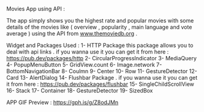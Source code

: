 Movies App using API :

The app simply shows you the highest rate and popular movies with some details of the movies like ( overview , popularity , main language and vote average ) using the API from www.themoviedb.org .  

Widget and Packages Used : 
1- HTTP Package this package allows you to deal with api links . if you wanna use it you can get it from here : https://pub.dev/packages/http 
2- CircularProgressIndicator
3- MediaQuery
4- PopupMenuButton
5- GridView.count 
6- Image.network 
7- BottomNavigationBar 
8- Coulmn 
9- Center 
10- Row 
11- GestureDetector 
12- Card
13- AlertDialog
14- Flushbar Package . if you wanna use it you can get it from here : https://pub.dev/packages/flushbar
15- SingleChildScrollView
16- Stack
17- Container
18- GestureDetector
19- SizedBox

APP GIF Preview : 
https://gph.is/g/Z8odJMn
